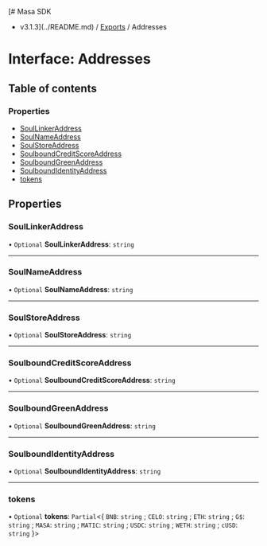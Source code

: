 [# Masa SDK
 - v3.1.3](../README.md) / [Exports](../modules.md) / Addresses

# Interface: Addresses

## Table of contents

### Properties

- [SoulLinkerAddress](Addresses.md#soullinkeraddress)
- [SoulNameAddress](Addresses.md#soulnameaddress)
- [SoulStoreAddress](Addresses.md#soulstoreaddress)
- [SoulboundCreditScoreAddress](Addresses.md#soulboundcreditscoreaddress)
- [SoulboundGreenAddress](Addresses.md#soulboundgreenaddress)
- [SoulboundIdentityAddress](Addresses.md#soulboundidentityaddress)
- [tokens](Addresses.md#tokens)

## Properties

### SoulLinkerAddress

• `Optional` **SoulLinkerAddress**: `string`

___

### SoulNameAddress

• `Optional` **SoulNameAddress**: `string`

___

### SoulStoreAddress

• `Optional` **SoulStoreAddress**: `string`

___

### SoulboundCreditScoreAddress

• `Optional` **SoulboundCreditScoreAddress**: `string`

___

### SoulboundGreenAddress

• `Optional` **SoulboundGreenAddress**: `string`

___

### SoulboundIdentityAddress

• `Optional` **SoulboundIdentityAddress**: `string`

___

### tokens

• `Optional` **tokens**: `Partial`<{ `BNB`: `string` ; `CELO`: `string` ; `ETH`: `string` ; `G$`: `string` ; `MASA`: `string` ; `MATIC`: `string` ; `USDC`: `string` ; `WETH`: `string` ; `cUSD`: `string`  }\>
